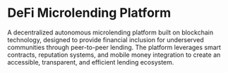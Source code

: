 # DeFi Microlending Platform
 A decentralized autonomous microlending platform built on blockchain technology, designed to provide financial inclusion for underserved communities through peer-to-peer lending. The platform leverages smart contracts, reputation systems, and mobile money integration to create an accessible, transparent, and efficient lending ecosystem.
